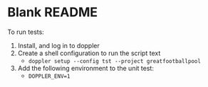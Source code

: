 # Blank README

To run tests:
1. Install, and log in to doppler
2. Create a shell configuration to run the script text
   * `doppler setup --config tst --project greatfootballpool`
3. Add the following environment to the unit test:
   * `DOPPLER_ENV=1`